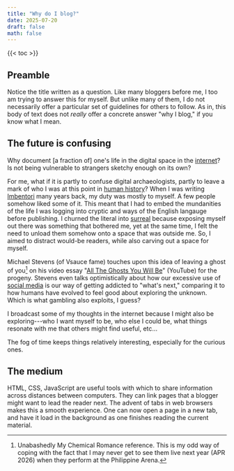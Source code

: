 ```yaml
---
title: "Why do I blog?"
date: 2025-07-20
draft: false
math: false
---
```


{{< toc >}}

## Preamble

Notice the title written as a question. Like many bloggers before me, I
too am trying to answer this for myself. But unlike many of them, I do
not necessarily offer a particular set of guidelines for others to
follow. As in, this body of text does not *really* offer a concrete
answer "why I blog," if you know what I mean.

## The future is confusing

Why document [a fraction of] one's life in the digital space in the
[internet](/internet)? Is not being vulnerable to strangers sketchy
enough on its own?

For me, what if it is partly to confuse digital archaeologists, partly
to leave a mark of who I was at this point in
[human history](/human-history)? When I was writing [Imbentori](/imbentori)
many years back, my duty was mostly to myself. A few people somehow
liked some of it. This meant that I had to embed the mundanities of the
life I was logging into cryptic and  ways of the English langauge before
publishing. I churned the literal into [surreal](/surrealism) because
exposing myself out there was something that bothered me, yet at the
same time, I felt the need to unload them somehow onto a space that was
outside me. So, I aimed to distract would-be readers, while also carving
out a space for myself.

Michael Stevens (of Vsauce fame) touches upon this idea of leaving a
ghost of you[^MCR] on his video essay
"[All The Ghosts You Will Be](https://www.youtube.com/watch?v=xHd4zsIbXJ0)" (YouTube)
for the progeny. Stevens even talks optimistically about how our
excessive use of [social media](/social-media) is our way of getting
addicted to "what's next," comparing it to how humans have evolved to
feel good about exploring the unknown. Which is what gambling also
exploits, I guess?


[^MCR]: Unabashedly My Chemical Romance reference. This is my odd way of
coping with the fact that I may never get to see them live next year
(APR 2026) when they perform at the Philippine Arena.

I broadcast some of my thoughts in the internet because I might also be
exploring---who I want myself to be, who else I could be, what things
resonate with me that others might find useful, etc...

The fog of time keeps things relatively interesting, especially for the
curious ones.

## The medium

HTML, CSS, JavaScript are useful tools with which to share information
across distances between computers. They can link pages that a blogger
might want to lead the reader next. The advent of tabs in web browsers
makes this a smooth experience. One can now open a page in a new tab,
and have it load in the background as one finishes reading the current
material.
